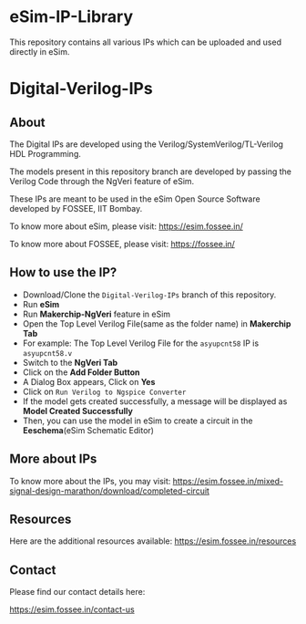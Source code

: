 
# eSim-IP-Library

This repository contains all various IPs which can be uploaded and used directly in eSim.

# Digital-Verilog-IPs

## About
The Digital IPs are developed using the Verilog/SystemVerilog/TL-Verilog HDL Programming.

The models present in this repository branch are developed by passing the Verilog Code through the NgVeri feature of eSim.

These IPs are meant to be used in the eSim Open Source Software developed by FOSSEE, IIT Bombay.

To know more about eSim, please visit:
https://esim.fossee.in/

To know more about FOSSEE, please visit:
https://fossee.in/

## How to use the IP?
- Download/Clone the `Digital-Verilog-IPs` branch of this repository.
- Run **eSim**
- Run **Makerchip-NgVeri** feature in eSim
- Open the Top Level Verilog File(same as the folder name) in **Makerchip Tab**
- For example:  The Top Level Verilog File for the `asyupcnt58` IP is `asyupcnt58.v`
- Switch to the **NgVeri  Tab**
- Click on the **Add Folder Button**
- A Dialog Box appears, Click on **Yes**
- Click on `Run Verilog to Ngspice Converter`
- If the model gets created successfully, a message will be displayed as **Model Created Successfully**
- Then, you can use the model in eSim to create a circuit in the **Eeschema**(eSim Schematic Editor)

## More about IPs
To know more about the IPs, you may visit:
https://esim.fossee.in/mixed-signal-design-marathon/download/completed-circuit

## Resources
Here are the additional resources available:
https://esim.fossee.in/resources

## Contact
Please find our contact details here:

https://esim.fossee.in/contact-us


